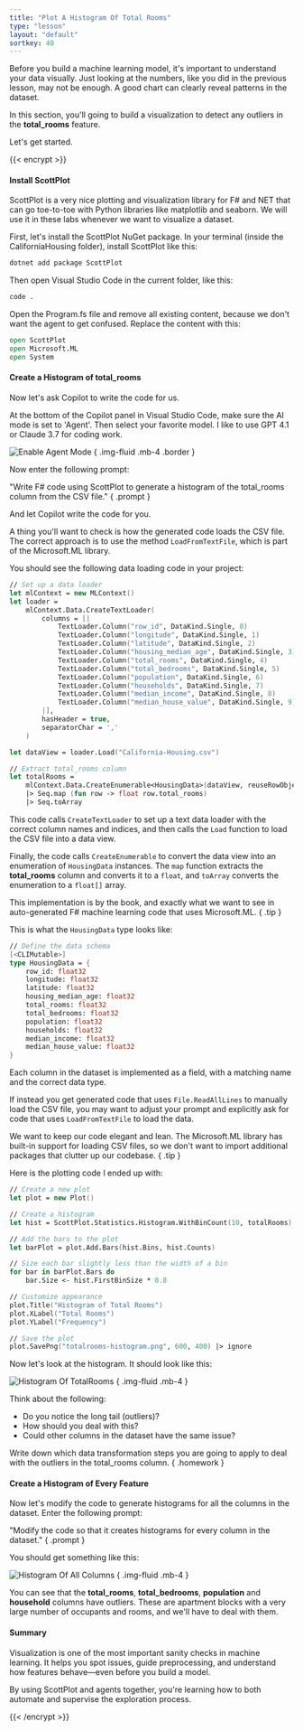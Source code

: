 ```yaml
---
title: "Plot A Histogram Of Total Rooms"
type: "lesson"
layout: "default"
sortkey: 40
---
```


Before you build a machine learning model, it's important to understand your data visually. Just looking at the numbers, like you did in the previous lesson, may not be enough. A good chart can clearly reveal patterns in the dataset.

In this section, you'll going to build a visualization to detect any outliers in the **total_rooms** feature.

Let's get started.

{{< encrypt >}}

#### Install ScottPlot

ScottPlot is a very nice plotting and visualization library for F# and NET that can go toe-to-toe with Python libraries like matplotlib and seaborn. We will use it in these labs whenever we want to visualize a dataset.

First, let's install the ScottPlot NuGet package. In your terminal (inside the CaliforniaHousing folder), install ScottPlot like this:

```bash
dotnet add package ScottPlot
```

Then open Visual Studio Code in the current folder, like this:

```bash
code .
```

Open the Program.fs file and remove all existing content, because we don't want the agent to get confused. Replace the content with this:

```fsharp
open ScottPlot
open Microsoft.ML
open System
```

#### Create a Histogram of total_rooms

Now let's ask Copilot to write the code for us.

At the bottom of the Copilot panel in Visual Studio Code, make sure the AI mode is set to 'Agent'. Then select your favorite model. I like to use GPT 4.1 or Claude 3.7 for coding work.

![Enable Agent Mode](../img/agent-mode.jpg)
{ .img-fluid .mb-4 .border }

Now enter the following prompt:

"Write F# code using ScottPlot to generate a histogram of the total_rooms column from the CSV file."
{ .prompt }

And let Copilot write the code for you.

A thing you'll want to check is how the generated code loads the CSV file. The correct approach is to use the method `LoadFromTextFile`, which is part of the Microsoft.ML library.

You should see the following data loading code in your project:

```fsharp
// Set up a data loader
let mlContext = new MLContext()
let loader =
    mlContext.Data.CreateTextLoader(
        columns = [|
            TextLoader.Column("row_id", DataKind.Single, 0)
            TextLoader.Column("longitude", DataKind.Single, 1)
            TextLoader.Column("latitude", DataKind.Single, 2)
            TextLoader.Column("housing_median_age", DataKind.Single, 3)
            TextLoader.Column("total_rooms", DataKind.Single, 4)
            TextLoader.Column("total_bedrooms", DataKind.Single, 5)
            TextLoader.Column("population", DataKind.Single, 6)
            TextLoader.Column("households", DataKind.Single, 7)
            TextLoader.Column("median_income", DataKind.Single, 8)
            TextLoader.Column("median_house_value", DataKind.Single, 9)
        |],
        hasHeader = true,
        separatorChar = ','
    )

let dataView = loader.Load("California-Housing.csv")

// Extract total_rooms column
let totalRooms =
    mlContext.Data.CreateEnumerable<HousingData>(dataView, reuseRowObject=false)
    |> Seq.map (fun row -> float row.total_rooms)
    |> Seq.toArray
```

This code calls `CreateTextLoader` to set up a text data loader with the correct column names and indices, and then calls the `Load` function to load the CSV file into a data view. 

Finally, the code calls `CreateEnumerable` to convert the data view into an enumeration of `HousingData` instances. The `map` function extracts the **total_rooms** column and converts it to a `float`, and `toArray` converts the enumeration to a `float[]` array.

This implementation is by the book, and exactly what we want to see in auto-generated F# machine learning code that uses Microsoft.ML.
{ .tip }

This is what the `HousingData` type looks like:

```fsharp
// Define the data schema
[<CLIMutable>]
type HousingData = {
    row_id: float32
    longitude: float32
    latitude: float32
    housing_median_age: float32
    total_rooms: float32
    total_bedrooms: float32
    population: float32
    households: float32
    median_income: float32
    median_house_value: float32
}
```

Each column in the dataset is implemented as a field, with a matching name and the correct data type.

If instead you get generated code that uses `File.ReadAllLines` to manually load the CSV file, you may want to adjust your prompt and explicitly ask for code that uses `LoadFromTextFile` to load the data.

We want to keep our code elegant and lean. The Microsoft.ML library has built-in support for loading CSV files, so we don't want to import additional packages that clutter up our codebase.
{ .tip }

Here is the plotting code I ended up with:

```fsharp
// Create a new plot
let plot = new Plot()

// Create a histogram
let hist = ScottPlot.Statistics.Histogram.WithBinCount(10, totalRooms)

// Add the bars to the plot
let barPlot = plot.Add.Bars(hist.Bins, hist.Counts)

// Size each bar slightly less than the width of a bin
for bar in barPlot.Bars do
    bar.Size <- hist.FirstBinSize * 0.8

// Customize appearance
plot.Title("Histogram of Total Rooms")
plot.XLabel("Total Rooms")
plot.YLabel("Frequency")

// Save the plot
plot.SavePng("totalrooms-histogram.png", 600, 400) |> ignore
```

Now let's look at the histogram. It should look like this:

![Histogram Of TotalRooms](../img/totalrooms-histogram.png)
{ .img-fluid .mb-4 }

Think about the following:

-    Do you notice the long tail (outliers)?
-    How should you deal with this?
-    Could other columns in the dataset have the same issue?

Write down which data transformation steps you are going to apply to deal with the outliers in the total_rooms column.
{ .homework }

#### Create a Histogram of Every Feature

Now let's modify the code to generate histograms for all the columns in the dataset. Enter the following prompt:

"Modify the code so that it creates histograms for every column in the dataset."
{ .prompt }

You should get something like this:

![Histogram Of All Columns](../img/all-histograms.png)
{ .img-fluid .mb-4 }

You can see that the **total_rooms**, **total_bedrooms**, **population** and **household** columns have outliers. These are apartment blocks with a very large number of occupants and rooms, and we'll have to deal with them.

#### Summary

Visualization is one of the most important sanity checks in machine learning.
It helps you spot issues, guide preprocessing, and understand how features behave—even before you build a model.

By using ScottPlot and agents together, you're learning how to both automate and supervise the exploration process.

{{< /encrypt >}}